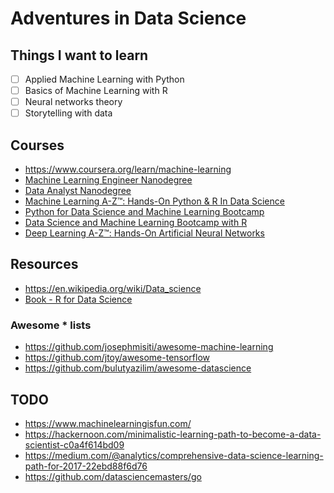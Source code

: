 # Adventures in Data Science

## Things I want to learn

- [ ] Applied Machine Learning with Python
- [ ] Basics of Machine Learning with R
- [ ] Neural networks theory
- [ ] Storytelling with data

## Courses

- https://www.coursera.org/learn/machine-learning
- [Machine Learning Engineer Nanodegree](https://www.udacity.com/course/machine-learning-engineer-nanodegree--nd009)
- [Data Analyst Nanodegree](https://www.udacity.com/course/data-analyst-nanodegree--nd002)
- [Machine Learning A-Z™: Hands-On Python & R In Data Science](https://www.udemy.com/machinelearning/)
- [Python for Data Science and Machine Learning Bootcamp](https://www.udemy.com/python-for-data-science-and-machine-learning-bootcamp/)
- [Data Science and Machine Learning Bootcamp with R](https://www.udemy.com/data-science-and-machine-learning-bootcamp-with-r/)
- [Deep Learning A-Z™: Hands-On Artificial Neural Networks](https://www.udemy.com/deeplearning/)

## Resources

- https://en.wikipedia.org/wiki/Data_science
- [Book - R for Data Science](http://r4ds.had.co.nz/)

### Awesome * lists

- https://github.com/josephmisiti/awesome-machine-learning
- https://github.com/jtoy/awesome-tensorflow
- https://github.com/bulutyazilim/awesome-datascience

## TODO

- https://www.machinelearningisfun.com/
- https://hackernoon.com/minimalistic-learning-path-to-become-a-data-scientist-c0a4f614bd09
- https://medium.com/@analytics/comprehensive-data-science-learning-path-for-2017-22ebd88f6d76
- https://github.com/datasciencemasters/go
